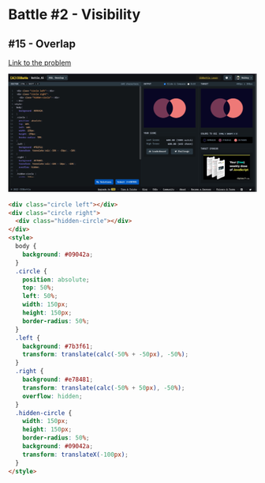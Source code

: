 # Battle #2 - Visibility

## #15 - Overlap

[Link to the problem](https://cssbattle.dev/play/15)

![result](./images/overlap.png)

```html
<div class="circle left"></div>
<div class="circle right">
  <div class="hidden-circle"></div>
</div>
<style>
  body {
    background: #09042a;
  }
  .circle {
    position: absolute;
    top: 50%;
    left: 50%;
    width: 150px;
    height: 150px;
    border-radius: 50%;
  }
  .left {
    background: #7b3f61;
    transform: translate(calc(-50% + -50px), -50%);
  }
  .right {
    background: #e78481;
    transform: translate(calc(-50% + 50px), -50%);
    overflow: hidden;
  }
  .hidden-circle {
    width: 150px;
    height: 150px;
    border-radius: 50%;
    background: #09042a;
    transform: translateX(-100px);
  }
</style>
```
